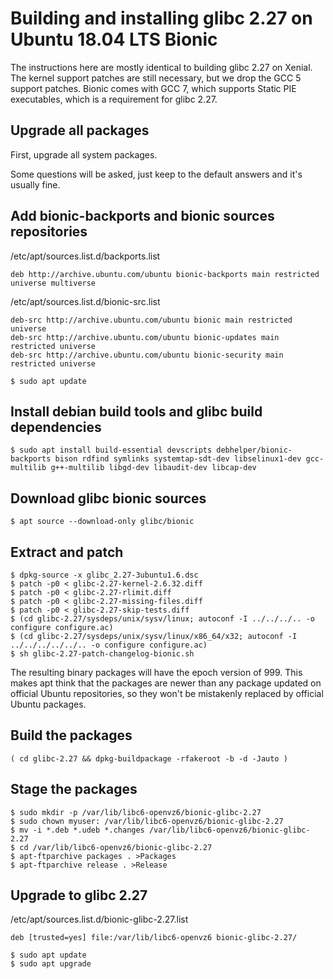 # Building and installing glibc 2.27 on Ubuntu 18.04 LTS Bionic

The instructions here are mostly identical to building glibc 2.27 on Xenial.
The kernel support patches are still necessary, but we drop the GCC 5 support
patches. Bionic comes with GCC 7, which supports Static PIE executables, which
is a requirement for glibc 2.27.

## Upgrade all packages

First, upgrade all system packages.

Some questions will be asked, just keep to the default answers and it's usually fine.

## Add bionic-backports and bionic sources repositories

/etc/apt/sources.list.d/backports.list
```
deb http://archive.ubuntu.com/ubuntu bionic-backports main restricted universe multiverse
```

/etc/apt/sources.list.d/bionic-src.list
```
deb-src http://archive.ubuntu.com/ubuntu bionic main restricted universe
deb-src http://archive.ubuntu.com/ubuntu bionic-updates main restricted universe
deb-src http://archive.ubuntu.com/ubuntu bionic-security main restricted universe
```

```console
$ sudo apt update
```

## Install debian build tools and glibc build dependencies

```console
$ sudo apt install build-essential devscripts debhelper/bionic-backports bison rdfind symlinks systemtap-sdt-dev libselinux1-dev gcc-multilib g++-multilib libgd-dev libaudit-dev libcap-dev
```

## Download glibc bionic sources

```console
$ apt source --download-only glibc/bionic
```

## Extract and patch

```
$ dpkg-source -x glibc_2.27-3ubuntu1.6.dsc
$ patch -p0 < glibc-2.27-kernel-2.6.32.diff
$ patch -p0 < glibc-2.27-rlimit.diff
$ patch -p0 < glibc-2.27-missing-files.diff
$ patch -p0 < glibc-2.27-skip-tests.diff
$ (cd glibc-2.27/sysdeps/unix/sysv/linux; autoconf -I ../../../.. -o configure configure.ac)
$ (cd glibc-2.27/sysdeps/unix/sysv/linux/x86_64/x32; autoconf -I ../../../../../.. -o configure configure.ac)
$ sh glibc-2.27-patch-changelog-bionic.sh
```

The resulting binary packages will have the epoch version of 999. This makes apt
think that the packages are newer than any package updated on official Ubuntu
repositories, so they won't be mistakenly replaced by official Ubuntu packages.

## Build the packages

```console
( cd glibc-2.27 && dpkg-buildpackage -rfakeroot -b -d -Jauto )
```

## Stage the packages

```
$ sudo mkdir -p /var/lib/libc6-openvz6/bionic-glibc-2.27
$ sudo chown myuser: /var/lib/libc6-openvz6/bionic-glibc-2.27
$ mv -i *.deb *.udeb *.changes /var/lib/libc6-openvz6/bionic-glibc-2.27
$ cd /var/lib/libc6-openvz6/bionic-glibc-2.27
$ apt-ftparchive packages . >Packages
$ apt-ftparchive release . >Release
```

## Upgrade to glibc 2.27

/etc/apt/sources.list.d/bionic-glibc-2.27.list
```
deb [trusted=yes] file:/var/lib/libc6-openvz6 bionic-glibc-2.27/
```

```
$ sudo apt update
$ sudo apt upgrade
```

